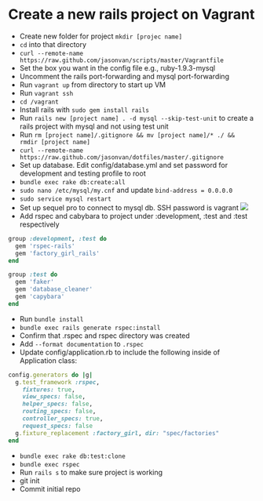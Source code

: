 # Create a new rails project on Vagrant

* Create new folder for project `mkdir [projec name]`
* `cd` into that directory
* `curl --remote-name https://raw.github.com/jasonvan/scripts/master/Vagrantfile`
* Set the box you want in the config file e.g., ruby-1.9.3-mysql
* Uncomment the rails port-forwarding and mysql port-forwarding
* Run `vagrant up` from directory to start up VM
* Run `vagrant ssh`
* `cd /vagrant`
* Install rails with `sudo gem install rails`
* Run `rails new [project name] . -d mysql --skip-test-unit` to create a rails project with mysql and not using test unit
* Run `rm [project name]/.gitignore && mv [project name]/* ./ && rmdir [project name]`
* `curl --remote-name https://raw.github.com/jasonvan/dotfiles/master/.gitignore` 
* Set up database. Edit config/database.yml and set password for development and testing profile to root
* `bundle exec rake db:create:all`
* `sudo nano /etc/mysql/my.cnf` and update `bind-address = 0.0.0.0`
* `sudo service mysql restart`
* Set up sequel pro to connect to mysql db. SSH password is vagrant ![](https://raw2.github.com/jasonvan/scripts/master/sequel-pro-configs.png)
* Add rspec and cabybara to project under :development, :test and :test respectively

```ruby
group :development, :test do
  gem 'rspec-rails'
  gem 'factory_girl_rails'
end

group :test do
  gem 'faker'
  gem 'database_cleaner'
  gem 'capybara'
end
```

* Run `bundle install`
* `bundle exec rails generate rspec:install`
* Confirm that .rspec and rspec directory was created
* Add `--format documentation` to `.rspec`
* Update config/application.rb to include the following inside of Application class:

```ruby
config.generators do |g|
  g.test_framework :rspec,
    fixtures: true,
    view_specs: false,
    helper_specs: false,
    routing_specs: false,
    controller_specs: true,
    request_specs: false
  g.fixture_replacement :factory_girl, dir: "spec/factories"
end
```
* `bundle exec rake db:test:clone`
* `bundle exec rspec`
* Run `rails s` to make sure project is working
* git init
* Commit initial repo

